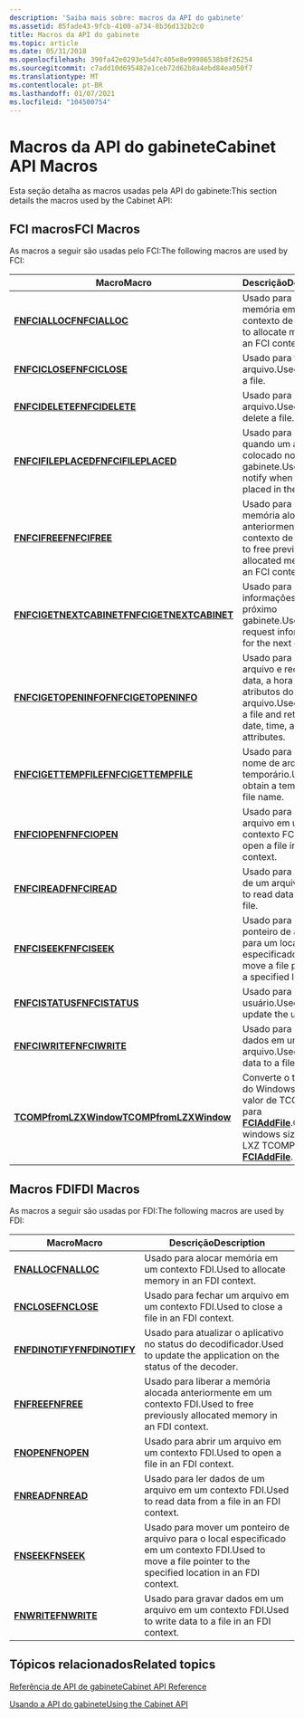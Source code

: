 ```yaml
---
description: 'Saiba mais sobre: macros da API do gabinete'
ms.assetid: 85fade43-9fcb-4100-a734-8b36d132b2c0
title: Macros da API do gabinete
ms.topic: article
ms.date: 05/31/2018
ms.openlocfilehash: 390fa42e0293e5d47c405e8e99986538b8f26254
ms.sourcegitcommit: c7add10d695482e1ceb72d62b8a4ebd84ea050f7
ms.translationtype: MT
ms.contentlocale: pt-BR
ms.lasthandoff: 01/07/2021
ms.locfileid: "104500754"
---
```

# <a name="cabinet-api-macros"></a><span data-ttu-id="f2abd-103">Macros da API do gabinete</span><span class="sxs-lookup"><span data-stu-id="f2abd-103">Cabinet API Macros</span></span>

<span data-ttu-id="f2abd-104">Esta seção detalha as macros usadas pela API do gabinete:</span><span class="sxs-lookup"><span data-stu-id="f2abd-104">This section details the macros used by the Cabinet API:</span></span>

## <a name="fci-macros"></a><span data-ttu-id="f2abd-105">FCI macros</span><span class="sxs-lookup"><span data-stu-id="f2abd-105">FCI Macros</span></span>

<span data-ttu-id="f2abd-106">As macros a seguir são usadas pelo FCI:</span><span class="sxs-lookup"><span data-stu-id="f2abd-106">The following macros are used by FCI:</span></span>



| <span data-ttu-id="f2abd-107">Macro</span><span class="sxs-lookup"><span data-stu-id="f2abd-107">Macro</span></span>                                              | <span data-ttu-id="f2abd-108">Descrição</span><span class="sxs-lookup"><span data-stu-id="f2abd-108">Description</span></span>                                                                                    |
|----------------------------------------------------|------------------------------------------------------------------------------------------------|
| [<span data-ttu-id="f2abd-109">**FNFCIALLOC**</span><span class="sxs-lookup"><span data-stu-id="f2abd-109">**FNFCIALLOC**</span></span>](/windows/desktop/api/fci/nf-fci-fnfcialloc)                   | <span data-ttu-id="f2abd-110">Usado para alocar memória em um contexto de FCI.</span><span class="sxs-lookup"><span data-stu-id="f2abd-110">Used to allocate memory in an FCI context.</span></span><br/>                                          |
| [<span data-ttu-id="f2abd-111">**FNFCICLOSE**</span><span class="sxs-lookup"><span data-stu-id="f2abd-111">**FNFCICLOSE**</span></span>](/windows/desktop/api/fci/nf-fci-fnfciclose)                   | <span data-ttu-id="f2abd-112">Usado para fechar um arquivo.</span><span class="sxs-lookup"><span data-stu-id="f2abd-112">Used to close a file.</span></span><br/>                                                               |
| [<span data-ttu-id="f2abd-113">**FNFCIDELETE**</span><span class="sxs-lookup"><span data-stu-id="f2abd-113">**FNFCIDELETE**</span></span>](/windows/desktop/api/fci/nf-fci-fnfcidelete)                 | <span data-ttu-id="f2abd-114">Usado para excluir um arquivo.</span><span class="sxs-lookup"><span data-stu-id="f2abd-114">Used to delete a file.</span></span><br/>                                                              |
| [<span data-ttu-id="f2abd-115">**FNFCIFILEPLACED**</span><span class="sxs-lookup"><span data-stu-id="f2abd-115">**FNFCIFILEPLACED**</span></span>](/windows/desktop/api/fci/nf-fci-fnfcifileplaced)         | <span data-ttu-id="f2abd-116">Usado para notificar quando um arquivo é colocado no gabinete.</span><span class="sxs-lookup"><span data-stu-id="f2abd-116">Used to notify when a file is placed in the cabinet.</span></span><br/>                                |
| [<span data-ttu-id="f2abd-117">**FNFCIFREE**</span><span class="sxs-lookup"><span data-stu-id="f2abd-117">**FNFCIFREE**</span></span>](/windows/desktop/api/fci/nf-fci-fnfcifree)                     | <span data-ttu-id="f2abd-118">Usado para liberar a memória alocada anteriormente em um contexto de FCI.</span><span class="sxs-lookup"><span data-stu-id="f2abd-118">Used to free previously allocated memory in an FCI context.</span></span><br/>                         |
| [<span data-ttu-id="f2abd-119">**FNFCIGETNEXTCABINET**</span><span class="sxs-lookup"><span data-stu-id="f2abd-119">**FNFCIGETNEXTCABINET**</span></span>](/windows/desktop/api/fci/nf-fci-fnfcigetnextcabinet) | <span data-ttu-id="f2abd-120">Usado para solicitar informações para o próximo gabinete.</span><span class="sxs-lookup"><span data-stu-id="f2abd-120">Used to request information for the next cabinet.</span></span><br/>                                   |
| [<span data-ttu-id="f2abd-121">**FNFCIGETOPENINFO**</span><span class="sxs-lookup"><span data-stu-id="f2abd-121">**FNFCIGETOPENINFO**</span></span>](/windows/desktop/api/fci/nf-fci-fnfcigetopeninfo)       | <span data-ttu-id="f2abd-122">Usado para abrir um arquivo e recuperar a data, a hora e os atributos do arquivo.</span><span class="sxs-lookup"><span data-stu-id="f2abd-122">Used to open a file and retrieve file date, time, and attributes.</span></span><br/>                   |
| [<span data-ttu-id="f2abd-123">**FNFCIGETTEMPFILE**</span><span class="sxs-lookup"><span data-stu-id="f2abd-123">**FNFCIGETTEMPFILE**</span></span>](/windows/desktop/api/fci/nf-fci-fnfcigettempfile)       | <span data-ttu-id="f2abd-124">Usado para obter um nome de arquivo temporário.</span><span class="sxs-lookup"><span data-stu-id="f2abd-124">Used to obtain a temporary file name.</span></span><br/>                                               |
| [<span data-ttu-id="f2abd-125">**FNFCIOPEN**</span><span class="sxs-lookup"><span data-stu-id="f2abd-125">**FNFCIOPEN**</span></span>](/windows/desktop/api/fci/nf-fci-fnfciopen)                     | <span data-ttu-id="f2abd-126">Usado para abrir um arquivo em um contexto FCI.</span><span class="sxs-lookup"><span data-stu-id="f2abd-126">Used to open a file in an FCI context.</span></span><br/>                                              |
| [<span data-ttu-id="f2abd-127">**FNFCIREAD**</span><span class="sxs-lookup"><span data-stu-id="f2abd-127">**FNFCIREAD**</span></span>](/windows/desktop/api/fci/nf-fci-fnfciread)                     | <span data-ttu-id="f2abd-128">Usado para ler dados de um arquivo.</span><span class="sxs-lookup"><span data-stu-id="f2abd-128">Used to read data from a file.</span></span><br/>                                                      |
| [<span data-ttu-id="f2abd-129">**FNFCISEEK**</span><span class="sxs-lookup"><span data-stu-id="f2abd-129">**FNFCISEEK**</span></span>](/windows/desktop/api/fci/nf-fci-fnfciseek)                     | <span data-ttu-id="f2abd-130">Usado para mover um ponteiro de arquivo para um local especificado.</span><span class="sxs-lookup"><span data-stu-id="f2abd-130">Used to move a file pointer to a specified location.</span></span><br/>                                |
| [<span data-ttu-id="f2abd-131">**FNFCISTATUS**</span><span class="sxs-lookup"><span data-stu-id="f2abd-131">**FNFCISTATUS**</span></span>](/windows/desktop/api/fci/nf-fci-fnfcistatus)                 | <span data-ttu-id="f2abd-132">Usado para atualizar o usuário.</span><span class="sxs-lookup"><span data-stu-id="f2abd-132">Used to update the user.</span></span><br/>                                                            |
| [<span data-ttu-id="f2abd-133">**FNFCIWRITE**</span><span class="sxs-lookup"><span data-stu-id="f2abd-133">**FNFCIWRITE**</span></span>](/windows/desktop/api/fci/nf-fci-fnfciwrite)                   | <span data-ttu-id="f2abd-134">Usado para gravar dados em um arquivo.</span><span class="sxs-lookup"><span data-stu-id="f2abd-134">Used to write data to a file.</span></span><br/>                                                       |
| [<span data-ttu-id="f2abd-135">**TCOMPfromLZXWindow**</span><span class="sxs-lookup"><span data-stu-id="f2abd-135">**TCOMPfromLZXWindow**</span></span>](/windows/desktop/api/fdi_fci_types/nf-fdi_fci_types-tcompfromlzxwindow)   | <span data-ttu-id="f2abd-136">Converte o tamanho do Windows em um valor de TCOMP LXZ para [**FCIAddFile**](/windows/desktop/api/Fci/nf-fci-fciaddfile).</span><span class="sxs-lookup"><span data-stu-id="f2abd-136">Converts windows size into an LXZ TCOMP value for [**FCIAddFile**](/windows/desktop/api/Fci/nf-fci-fciaddfile).</span></span><br/> |



 

## <a name="fdi-macros"></a><span data-ttu-id="f2abd-137">Macros FDI</span><span class="sxs-lookup"><span data-stu-id="f2abd-137">FDI Macros</span></span>

<span data-ttu-id="f2abd-138">As macros a seguir são usadas por FDI:</span><span class="sxs-lookup"><span data-stu-id="f2abd-138">The following macros are used by FDI:</span></span>



| <span data-ttu-id="f2abd-139">Macro</span><span class="sxs-lookup"><span data-stu-id="f2abd-139">Macro</span></span>                              | <span data-ttu-id="f2abd-140">Descrição</span><span class="sxs-lookup"><span data-stu-id="f2abd-140">Description</span></span>                                                                         |
|------------------------------------|-------------------------------------------------------------------------------------|
| [<span data-ttu-id="f2abd-141">**FNALLOC**</span><span class="sxs-lookup"><span data-stu-id="f2abd-141">**FNALLOC**</span></span>](/windows/desktop/api/fdi/nf-fdi-fnalloc)         | <span data-ttu-id="f2abd-142">Usado para alocar memória em um contexto FDI.</span><span class="sxs-lookup"><span data-stu-id="f2abd-142">Used to allocate memory in an FDI context.</span></span><br/>                               |
| [<span data-ttu-id="f2abd-143">**FNCLOSE**</span><span class="sxs-lookup"><span data-stu-id="f2abd-143">**FNCLOSE**</span></span>](/windows/desktop/api/fdi/nf-fdi-fnclose)         | <span data-ttu-id="f2abd-144">Usado para fechar um arquivo em um contexto FDI.</span><span class="sxs-lookup"><span data-stu-id="f2abd-144">Used to close a file in an FDI context.</span></span><br/>                                  |
| [<span data-ttu-id="f2abd-145">**FNFDINOTIFY**</span><span class="sxs-lookup"><span data-stu-id="f2abd-145">**FNFDINOTIFY**</span></span>](/windows/desktop/api/fdi/nf-fdi-fnfdinotify) | <span data-ttu-id="f2abd-146">Usado para atualizar o aplicativo no status do decodificador.</span><span class="sxs-lookup"><span data-stu-id="f2abd-146">Used to update the application on the status of the decoder.</span></span><br/>             |
| [<span data-ttu-id="f2abd-147">**FNFREE**</span><span class="sxs-lookup"><span data-stu-id="f2abd-147">**FNFREE**</span></span>](/windows/desktop/api/fdi/nf-fdi-fnfree)           | <span data-ttu-id="f2abd-148">Usado para liberar a memória alocada anteriormente em um contexto FDI.</span><span class="sxs-lookup"><span data-stu-id="f2abd-148">Used to free previously allocated memory in an FDI context.</span></span><br/>              |
| [<span data-ttu-id="f2abd-149">**FNOPEN**</span><span class="sxs-lookup"><span data-stu-id="f2abd-149">**FNOPEN**</span></span>](/windows/desktop/api/fdi/nf-fdi-fnopen)           | <span data-ttu-id="f2abd-150">Usado para abrir um arquivo em um contexto FDI.</span><span class="sxs-lookup"><span data-stu-id="f2abd-150">Used to open a file in an FDI context.</span></span><br/>                                   |
| [<span data-ttu-id="f2abd-151">**FNREAD**</span><span class="sxs-lookup"><span data-stu-id="f2abd-151">**FNREAD**</span></span>](/windows/desktop/api/fdi/nf-fdi-fnread)           | <span data-ttu-id="f2abd-152">Usado para ler dados de um arquivo em um contexto FDI.</span><span class="sxs-lookup"><span data-stu-id="f2abd-152">Used to read data from a file in an FDI context.</span></span><br/>                         |
| [<span data-ttu-id="f2abd-153">**FNSEEK**</span><span class="sxs-lookup"><span data-stu-id="f2abd-153">**FNSEEK**</span></span>](/windows/desktop/api/fdi/nf-fdi-fnseek)           | <span data-ttu-id="f2abd-154">Usado para mover um ponteiro de arquivo para o local especificado em um contexto FDI.</span><span class="sxs-lookup"><span data-stu-id="f2abd-154">Used to move a file pointer to the specified location in an FDI context.</span></span><br/> |
| [<span data-ttu-id="f2abd-155">**FNWRITE**</span><span class="sxs-lookup"><span data-stu-id="f2abd-155">**FNWRITE**</span></span>](/windows/desktop/api/fdi/nf-fdi-fnwrite)         | <span data-ttu-id="f2abd-156">Usado para gravar dados em um arquivo em um contexto FDI.</span><span class="sxs-lookup"><span data-stu-id="f2abd-156">Used to write data to a file in an FDI context.</span></span><br/>                          |



 

## <a name="related-topics"></a><span data-ttu-id="f2abd-157">Tópicos relacionados</span><span class="sxs-lookup"><span data-stu-id="f2abd-157">Related topics</span></span>

<dl> <dt>

[<span data-ttu-id="f2abd-158">Referência de API de gabinete</span><span class="sxs-lookup"><span data-stu-id="f2abd-158">Cabinet API Reference</span></span>](cabinet-api-reference.md)
</dt> <dt>

[<span data-ttu-id="f2abd-159">Usando a API do gabinete</span><span class="sxs-lookup"><span data-stu-id="f2abd-159">Using the Cabinet API</span></span>](using-the-cabinet-api.md)
</dt> </dl>

 

 




